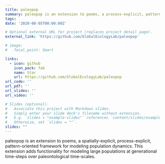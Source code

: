 ```yaml
---
title: paleopop
summary: paleopop is an extension to poems, a process-explicit, pattern-oriented framework for modeling population dynamics, adding paleo regions and time scales.
tags:
date: '2020-08-05T00:00:00Z'

# Optional external URL for project (replaces project detail page).
external_link: 'https://github.com/GlobalEcologyLab/paleopop'

# image:
#   focal_point: Smart

links:
  - icon: github
    icon_pack: fab
    name: Star
    url: https://github.com/GlobalEcologyLab/paleopop
url_code: ''
url_pdf: ''
url_slides: ''
url_video: ''

# Slides (optional).
#   Associate this project with Markdown slides.
#   Simply enter your slide deck's filename without extension.
#   E.g. `slides = "example-slides"` references `content/slides/example-slides.md`.
#   Otherwise, set `slides = ""`.
slides: ""
---
```


paleopop is an extension to poems, a spatially-explicit, process-explicit, pattern-oriented framework for modeling population dynamics. This extension adds functionality for modeling large populations at generational time-steps over paleontological time-scales.
